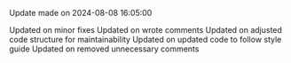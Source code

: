 
Update made on 2024-08-08 16:05:00

Updated on minor fixes
Updated on wrote comments
Updated on adjusted code structure for maintainability
Updated on updated code to follow style guide
Updated on removed unnecessary comments